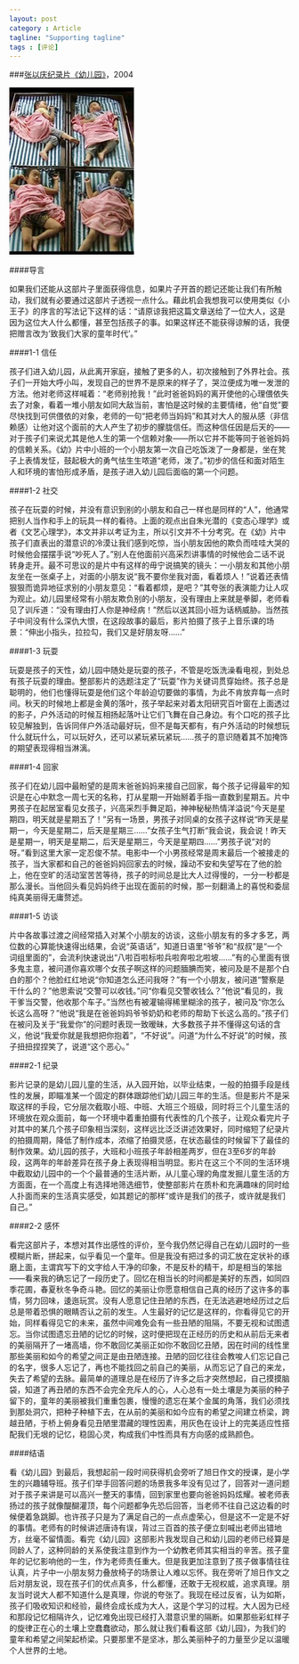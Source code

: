 ```yaml
---
layout: post
category : Article
tagline: "Supporting tagline"
tags : [评论]
---
```


###[张以庆纪录片《幼儿园》](http://v.qq.com/cover/p/py84pj6k1pbuw2e.html?vid=w0010I8tXRp)，2004

<img src="/images/youeryuan.jpg" />

####导言

如果我们还能从这部片子里面获得信息，如果片子开首的题记还能让我们有所触动，我们就有必要通过这部片子透视一点什么。藉此机会我想我可以使用类似《小王子》的序言的写法记下这样的话：“请原谅我把这篇文章送给了一位大人，这是因为这位大人什么都懂，甚至包括孩子的事。如果这样还不能获得谅解的话，我便把赠言改为‘致我们大家的童年时代’。”

####1-1 信任

孩子们进入幼儿园，从此离开家庭，接触了更多的人，初次接触到了外界社会。孩子们一开始大呼小叫，发现自己的世界不是原来的样子了，哭泣便成为唯一发泄的方法。他对老师这样喊着：“老师别抢我！”此时爸爸妈妈的离开使他的心理偎依失去了对象，看着一堆小朋友如同大敌当前，害怕是这时候的主要情绪，他“自觉”要尽快找到可供偎依的对象，老师的一句“把老师当妈妈”和其对大人的服从感（非信赖感）让他对这个面前的大人产生了初步的朦胧信任。而这种信任因是后天的——对于孩子们来说尤其是他人生的第一个信赖对象——所以它并不能等同于爸爸妈妈的信赖关系。《幼》片中小班的一个小朋友第一次自己吃饭泼了一身都是，坐在凳子上表情发怔，鼓起极大的勇气怯生生哝道“老师，泼了。”初步的信任和面对陌生人和环境的害怕形成矛盾，是孩子进入幼儿园后面临的第一个问题。

####1-2 社交

孩子在玩耍的时候，并没有意识到别的小朋友和自己一样也是同样的“人”，他通常把别人当作和手上的玩具一样的看待。上面的观点出自朱光潜的《变态心理学》或者《文艺心理学》，本文并非以考证为主，所以引文并不十分考究。在《幼》片中孩子们直表出的潜意识的冷漠让我们感到吃惊，当小朋友因他的欺负而哇哇大哭的时候他会摆摆手说“吵死人了。”别人在他面前兴高采烈讲事情的时候他会二话不说转身走开。最不可思议的是片中有这样的毋宁说搞笑的镜头：一小朋友和其他小朋友坐在一张桌子上，对面的小朋友说“我不要你坐我对面，看着烦人！”说着还表情狠狠而诡异地征求别的小朋友意见：“看着都烦，是吧？”其夸张的表演能力让人叹为观止。幼儿园里经常有小朋友欺负别的小朋友，没有理由上来就是拳脚，老师看见了训斥道：“没有理由打人你是神经病！”然后以送其回小班为话柄威胁。当然孩子中间没有什么深仇大恨，在这段故事的最后，影片拍摄了孩子上音乐课的场景：“伸出小指头，拉拉勾，我们又是好朋友呀……”

####1-3 玩耍

玩耍是孩子的天性，幼儿园中随处是玩耍的孩子，不管是吃饭洗澡看电视，到处总有孩子玩耍的理由。整部影片的选题注定了“玩耍”作为关键词贯穿始终。孩子总是聪明的，他们也懂得玩耍是他们这个年龄迫切要做的事情，为此不肯放弃每一点时间。秋天的时候地上都是金黄的落叶，孩子举起来对着太阳研究百叶窗在上面透过的影子，户外活动的时候互相扬起落叶让它们飞舞在自己身边。有个口吃的孩子比较见解独到，告诉同伴户外活动最好玩，但不是每天都有，有户外活动的时候想玩什么就玩什么，可以玩好久，还可以紧玩紧玩紧玩……孩子的意识随着其不加掩饰的期望表现得相当淋漓。

####1-4 回家

孩子们在幼儿园中最盼望的是周末爸爸妈妈来接自己回家，每个孩子记得最牢的知识是在心中默念一周七天的名称，打从星期一开始掰着手指一直数到星期五。片中男孩子在起居室看见女孩子，兴高采烈手舞足蹈，神神秘秘热情洋溢说“今天是星期四，明天就是星期五了！”另有一场景，男孩子对同桌的女孩子这样说“昨天是星期一，今天是星期二，后天是星期三……”女孩子生气打断“我会说，我会说！昨天是星期一，明天是星期二，后天是星期三，今天是星期四……”男孩子说“对的呀。”看到这里大家一定忍俊不禁。电影中一个小男孩经常是周末最后一个被接走的孩子，当大家都和自己的爸爸妈妈回家去的时候，躁动不安和失望写在了他的脸上，他在空旷的活动室苦苦等待，孩子的时间总是比大人过得慢的，一分一秒都是那么漫长。当他回头看见妈妈终于出现在面前的时候，那一刻翻涌上的喜悦和委屈纯真美丽得无庸赘述。

####1-5 访谈

片中各故事过渡之间经常插入对某个小朋友的访谈，这些小朋友有的多才多艺，两位数的心算能快速得出结果，会说“英语话”，知道日语里“爷爷”和“叔叔”是“一个词组里面的”，会流利快速说出“八啦百啦标啦兵啦奔啦北啦坡……”有的心里面有很多鬼主意，被问道你喜欢哪个女孩子啊这样的问题腼腆而笑，被问及是不是那个白白的那个？他脸红红地说“你知道怎么还问我呀？”有一个小朋友，被问道“警察是干什么的？”他思索说“交警可以收钱。”问“你看见交警收钱么？”他说“看见的，我干爹当交警，他收那个车子。”当然也有被灌输得稀里糊涂的孩子，被问及“你怎么长这么高呀？”他说“我是在爸爸妈妈爷爷奶奶和老师的帮助下长这么高的。”孩子们在被问及关于“我爱你”的问题时表现一致暧昧，大多数孩子并不懂得这句话的含义，他说“我爱你就是我想把你抱着”，“不好说”。问道“为什么不好说”的时候，孩子扭扭捏捏笑了，说道“这个恶心。”

####2-1 纪录

影片记录的是幼儿园儿童的生活，从入园开始，以毕业结束，一般的拍摄手段是线性的发展，即瞄准某一个固定的群体跟踪他们幼儿园三年的生活。但是影片不是采取这样的手段，它分层次截取小班、中班、大班三个班级，同时将三个儿童生活的环境放在观众面前，每一个环境中着重拍摄有代表性的几个孩子，让观众看完片子对其中的某几个孩子印象相当深刻，这样远比泛泛讲述效果好，同时缩短了纪录片的拍摄周期，降低了制作成本，浓缩了拍摄灵感，在状态最佳的时候留下了最佳的制作效果。幼儿园的孩子，大班和小班孩子年龄相差两岁，但在3至6岁的年龄段，这两年的年龄差异在孩子身上表现得相当明显。影片在这三个不同的生活环境中截取幼儿园中的一个个最普通的生活片断，从儿童心理的角度发掘儿童生活的方方面面，在一个高度上有选择地筛选细节，使整部影片在质朴和充满趣味的同时给人扑面而来的生活真实感受，如其题记的那样“或许是我们的孩子，或许就是我们自己。”

####2-2 感怀

看完这部片子，本想对其作出感性的评价，至今我仍然记得自己在幼儿园时的一些模糊片断，拼起来，似乎看见一个童年。但是我没有把过多的词汇放在定状补的琢磨上面，主谓宾写下的文字给人干净的印象，不是反朴的精干，却是相当的笨拙——看来我的确忘记了一段历史了。回忆在相当长的时间都是美好的东西，如同四季花圃，春夏秋冬争奇斗艳。回忆的美丽让你愿意相信自己真的经历了这许多的事情，努力回味，逶迤玩赏。没有人愿意记住丑陋的东西，在无法逃避地经历过之后总是带着恐惧的眼睛否认之前的发生。人生最好的记忆是这样的，你看得见它的开始，同样看得见它的未来，虽然中间难免会有一些丑陋的阻隔，不要无视和试图遗忘。当你试图遗忘丑陋的记忆的时候，这时便把现在正经历的历史和从前后无来者的美丽隔开了一堵高墙，你不敢回忆美丽正如你不敢回忆丑陋，因在时间的线性里那些美丽和如今的希望之间正是由丑陋连接。丑陋的回忆往往会教唆人们忘记自己的名字，很多人忘记了，再也不能找回之前自己的美丽，从而忘记了自己的来龙，失去了希望的去脉。最简单的道理总是在经历了许多之后才突然想起，自己摸摸脑袋，知道了再丑陋的东西不会完全充斥人的心，人心总有一处土壤是为美丽的种子留下的，童年的美丽被我们重重包裹，慢慢的遗忘在某个金属的角落，我们必须找到那处洞穴，把种子种植下去，在从前的美丽和如今应有的希望之间建立桥梁，跨越丑陋，于桥上俯身看见丑陋里潜藏的理性因素，用灰色在设计上的完美适应性搭配我们无垠的记忆，稳固心灵，构成我们中性而具有方向感的成熟颜色。

####结语

看《幼儿园》到最后，我想起前一段时间获得机会旁听了旭日作文的授课，是小学生的兴趣辅导班。孩子们举手回答问题的场景我多年没有见过了，回答对一道问题对于孩子来讲是可以高兴一整天的事情，回到家里也要向爸爸妈妈炫耀。被老师表扬过的孩子就像醍醐灌顶，每个问题都争先恐后回答，当老师不往自己这边看的时候便着急跳脚。也许孩子只是为了满足自己的一点点虚荣心，但是这不一定是不好的事情。老师有的时候讲述唐诗有误，背过三百首的孩子便立刻喊出老师出错地方，丝毫不留情面。看完《幼儿园》这部影片我发现自己和幼儿园的老师已经算是同龄人了，这种同龄的关系使我注意到作为一个幼教老师其实相当的辛苦。孩子童年的记忆影响他的一生，作为老师责任重大。但是我更加注意到了孩子做事情往往认真，片子中一小朋友努力叠放椅子的场景让人难以忘怀。我在旁听了旭日作文之后对朋友说，现在孩子们的优点真多，什么都懂，还敢于无视权威，追求真理。朋友当时说大人都不知道什么是真理，你说的夸张了。我现在经过反省，认为如斯，孩子们吸收知识和经验，最终会成长成为大人，这是个学习的过程。大人因为已经和那段记忆相隔许久，记忆难免出现已经打入潜意识里的隔断。如果那些彩虹样子的旋律正在心的土壤上空蠢蠢欲动，那么就让我们看看这部《幼儿园》，为我们的童年和希望之间架起桥梁。只要那里不是坚冰，那么美丽种子的力量至少足以温暖个人世界的土地。